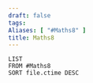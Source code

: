 ```yaml
---
draft: false
tags:
Aliases: [ "#Maths8" ]
title: Maths8
---
```

```dataview
LIST
FROM #Maths8
SORT file.ctime DESC
```
